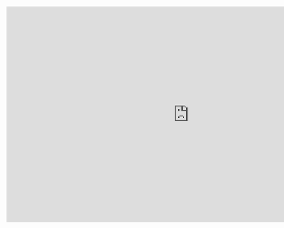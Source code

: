 <br>
<br>

<iframe src="https://docs.google.com/presentation/d/12U_TDMWVhrvOJr1sqcOX142FXTMliDMAPrgoDjUOmNE/edit#slide=id.g30bf7b5b73_0_8"
frameborder="0" width="960" height="569" allowfullscreen="true"
mozallowfullscreen="true" webkitallowfullscreen="true"
style="display: block;margin: auto;">
</iframe>
